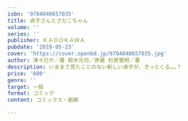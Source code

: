 ```yaml
---
isbn: '9784040657035'
title: 貞子さんとさだこちゃん
volume: ''
series: ''
publisher: ＫＡＤＯＫＡＷＡ
pubdate: '2019-05-23'
cover: 'https://cover.openbd.jp/9784040657035.jpg'
author: 津々巳や／著 鈴木光司／原著 杉原憲明／著
description: いままで見たことのない新しい貞子が、きっとくる……？
price: '680'
genre: ''
target: 一般
format: コミック
content: コミックス・劇画

---
```

